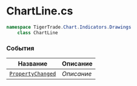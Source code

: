 
# ChartLine.cs
```csharp
namespace TigerTrade.Chart.Indicators.Drawings  
    class ChartLine
```

### События
| Название | Описание |
| --- | --- |
| [`PropertyChanged`](./События/PropertyChanged.md) | *Описание* |
